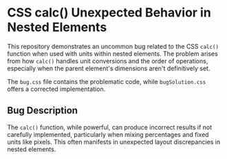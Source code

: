 # CSS calc() Unexpected Behavior in Nested Elements
This repository demonstrates an uncommon bug related to the CSS `calc()` function when used with units within nested elements. The problem arises from how `calc()` handles unit conversions and the order of operations, especially when the parent element's dimensions aren't definitively set.

The `bug.css` file contains the problematic code, while `bugSolution.css` offers a corrected implementation.

## Bug Description
The `calc()` function, while powerful, can produce incorrect results if not carefully implemented, particularly when mixing percentages and fixed units like pixels. This often manifests in unexpected layout discrepancies in nested elements.
